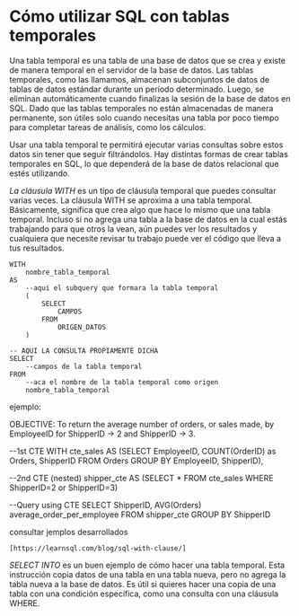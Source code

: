 # Cómo utilizar SQL con tablas temporales

Una tabla temporal es una tabla de una base de datos que se crea y existe de manera temporal en el servidor de la base de
datos. Las tablas temporales, como las llamamos, almacenan subconjuntos de datos de tablas de datos estándar durante un
período determinado. Luego, se eliminan automáticamente cuando finalizas la sesión de la base de datos en SQL. Dado que
las tablas temporales no están almacenadas de manera permanente, son útiles solo cuando necesitas una tabla por poco tiempo
para completar tareas de análisis, como los cálculos.

Usar una tabla temporal te permitirá ejecutar varias consultas sobre estos datos sin tener que seguir filtrándolos. Hay
distintas formas de crear tablas temporales en SQL, lo que dependerá de la base de datos relacional que estés utilizando.

*La cláusula WITH* es un tipo de cláusula temporal que puedes consultar varias veces. La cláusula WITH se aproxima a una
tabla temporal. Básicamente, significa que crea algo que hace lo mismo que una tabla temporal. Incluso si no agrega una
tabla a la base de datos en la cual estás trabajando para que otros la vean, aún puedes ver los resultados y cualquiera
que necesite revisar tu trabajo puede ver el código que lleva a tus resultados.

    WITH
        nombre_tabla_temporal
    AS
        --aqui el subquery que formara la tabla temporal
        (
            SELECT
                CAMPOS
            FROM
                ORIGEN_DATOS
        )

    -- AQUI LA CONSULTA PROPIAMENTE DICHA
    SELECT
        --campos de la tabla temporal
    FROM
        --aca el nombre de la tabla temporal como origen
        nombre_tabla_temporal

ejemplo:

OBJECTIVE: To return the average number of orders, or sales made, by EmployeeID for ShipperID -> 2 and ShipperID -> 3.

--1st CTE
WITH cte_sales
AS
(SELECT
    EmployeeID,
    COUNT(OrderID) as Orders,
    ShipperID
FROM Orders
GROUP BY EmployeeID, ShipperID),

--2nd CTE (nested)
shipper_cte
AS
(SELECT *
FROM cte_sales
WHERE ShipperID=2 or ShipperID=3)

--Query using CTE
SELECT
    ShipperID, AVG(Orders) average_order_per_employee
FROM
shipper_cte
GROUP BY ShipperID

consultar jemplos desarrollados

    [https://learnsql.com/blog/sql-with-clause/]

*SELECT INTO* es un buen ejemplo de cómo hacer una tabla temporal. Esta instrucción copia datos de una tabla en una tabla
nueva, pero no agrega la tabla nueva a la base de datos. Es útil si quieres hacer una copia de una tabla con una condición
específica, como una consulta con una cláusula WHERE.
